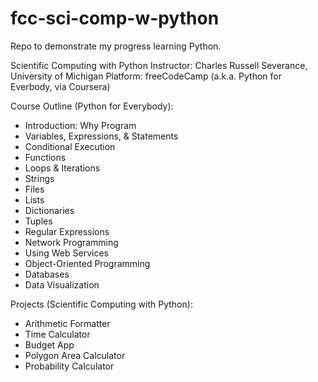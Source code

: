 # fcc-sci-comp-w-python
Repo to demonstrate my progress learning Python.


Scientific Computing with Python
Instructor:  Charles Russell Severance, University of Michigan
Platform:  freeCodeCamp
(a.k.a. Python for Everbody, via Coursera)


Course Outline (Python for Everybody):
- Introduction:  Why Program
- Variables, Expressions, & Statements
- Conditional Execution
- Functions
- Loops & Iterations
- Strings
- Files
- Lists
- Dictionaries
- Tuples
- Regular Expressions
- Network Programming
- Using Web Services
- Object-Oriented Programming
- Databases
- Data Visualization


Projects (Scientific Computing with Python):
- Arithmetic Formatter
- Time Calculator
- Budget App
- Polygon Area Calculator
- Probability Calculator

